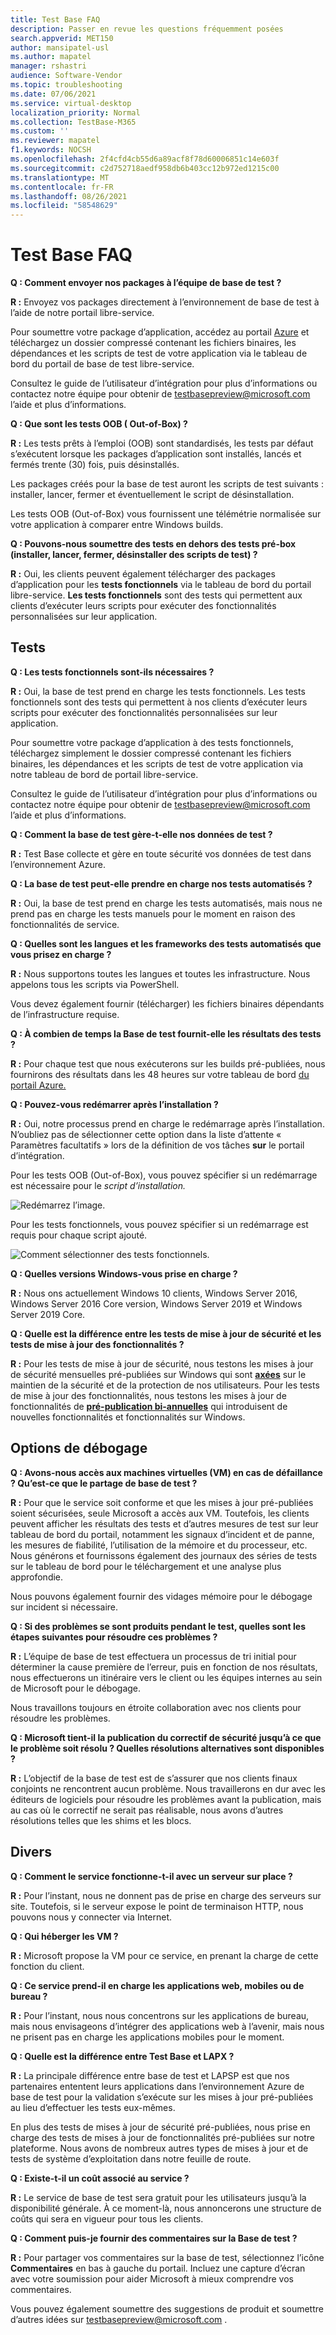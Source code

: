 ```yaml
---
title: Test Base FAQ
description: Passer en revue les questions fréquemment posées
search.appverid: MET150
author: mansipatel-usl
ms.author: mapatel
manager: rshastri
audience: Software-Vendor
ms.topic: troubleshooting
ms.date: 07/06/2021
ms.service: virtual-desktop
localization_priority: Normal
ms.collection: TestBase-M365
ms.custom: ''
ms.reviewer: mapatel
f1.keywords: NOCSH
ms.openlocfilehash: 2f4cfd4cb55d6a89acf8f78d60006851c14e603f
ms.sourcegitcommit: c2d752718aedf958db6b403cc12b972ed1215c00
ms.translationtype: MT
ms.contentlocale: fr-FR
ms.lasthandoff: 08/26/2021
ms.locfileid: "58548629"
---
```

# <a name="test-base-faq"></a>Test Base FAQ

**Q : Comment envoyer nos packages à l’équipe de base de test ?**

**R :** Envoyez vos packages directement à l’environnement de base de test à l’aide de notre portail libre-service.

Pour soumettre votre package d’application, accédez au portail [Azure](https://www.aka.ms/testbaseportal "Page d’accueil de base de test") et téléchargez un dossier compressé contenant les fichiers binaires, les dépendances et les scripts de test de votre application via le tableau de bord du portail de base de test libre-service. 

Consultez le guide de l’utilisateur d’intégration pour plus d’informations ou contactez notre équipe pour obtenir de <testbasepreview@microsoft.com> l’aide et plus d’informations.

**Q : Que sont les tests OOB ( Out-of-Box) ?**

**R :** Les tests prêts à l’emploi (OOB) sont standardisés, les tests par défaut s’exécutent lorsque les packages d’application sont installés, lancés et fermés trente (30) fois, puis désinstallés. 

Les packages créés pour la base de test auront les scripts de test suivants : installer, lancer, fermer et éventuellement le script de désinstallation. 

Les tests OOB (Out-of-Box) vous fournissent une télémétrie normalisée sur votre application à comparer entre Windows builds.

**Q : Pouvons-nous soumettre des tests en dehors des tests pré-box (installer, lancer, fermer, désinstaller des scripts de test) ?**

**R :** Oui, les clients peuvent également télécharger des packages d’application pour les **tests fonctionnels** via le tableau de bord du portail libre-service.
**Les tests fonctionnels** sont des tests qui permettent aux clients d’exécuter leurs scripts pour exécuter des fonctionnalités personnalisées sur leur application.


## <a name="testing"></a>Tests

**Q : Les tests fonctionnels sont-ils nécessaires ?**

**R :** Oui, la base de test prend en charge les tests fonctionnels. Les tests fonctionnels sont des tests qui permettent à nos clients d’exécuter leurs scripts pour exécuter des fonctionnalités personnalisées sur leur application. 

Pour soumettre votre package d’application à des tests fonctionnels, téléchargez simplement le dossier compressé contenant les fichiers binaires, les dépendances et les scripts de test de votre application via notre tableau de bord de portail libre-service. 

Consultez le guide de l’utilisateur d’intégration pour plus d’informations ou contactez notre équipe pour obtenir de <testbasepreview@microsoft.com> l’aide et plus d’informations.

**Q : Comment la base de test gère-t-elle nos données de test ?**

**R :** Test Base collecte et gère en toute sécurité vos données de test dans l’environnement Azure. 

**Q : La base de test peut-elle prendre en charge nos tests automatisés ?**

**R :** Oui, la base de test prend en charge les tests automatisés, mais nous ne prend pas en charge les tests manuels pour le moment en raison des fonctionnalités de service.

**Q : Quelles sont les langues et les frameworks des tests automatisés que vous prisez en charge ?**

**R :** Nous supportons toutes les langues et toutes les infrastructure. Nous appelons tous les scripts via PowerShell. 

Vous devez également fournir (télécharger) les fichiers binaires dépendants de l’infrastructure requise.

**Q : À combien de temps la Base de test fournit-elle les résultats des tests ?**

**R :** Pour chaque test que nous exécuterons sur les builds pré-publiées, nous fournirons des résultats dans les 48 heures sur votre tableau de bord [du portail Azure.](https://www.aka.ms/testbaseportal "Page d’accueil de base de test")

**Q : Pouvez-vous redémarrer après l’installation ?**

**R :** Oui, notre processus prend en charge le redémarrage après l’installation. N’oubliez pas de sélectionner cette option dans la liste d’attente « Paramètres facultatifs » lors de la définition de vos tâches **sur** le portail d’intégration.

Pour les tests OOB (Out-of-Box), vous pouvez spécifier si un redémarrage est nécessaire pour le _script d’installation._

![Redémarrez l’image.](Media/reboot.png)

Pour les tests fonctionnels, vous pouvez spécifier si un redémarrage est requis pour chaque script ajouté.

![Comment sélectionner des tests fonctionnels.](Media/functionalreboot.png)

**Q : Quelles versions Windows-vous prise en charge ?**

**R :** Nous ons actuellement Windows 10 clients, Windows Server 2016, Windows Server 2016 Core version, Windows Server 2019 et Windows Server 2019 Core.

**Q : Quelle est la différence entre les tests de mise à jour de sécurité et les tests de mise à jour des fonctionnalités ?**

**R :** Pour les tests de mise à jour de sécurité, nous testons les mises à jour de sécurité mensuelles pré-publiées sur Windows qui sont **<ins>axées</ins>** sur le maintien de la sécurité et de la protection de nos utilisateurs. Pour les tests de mise à jour des fonctionnalités, nous testons les mises à jour de fonctionnalités de **<ins>pré-publication bi-annuelles</ins>** qui introduisent de nouvelles fonctionnalités et fonctionnalités sur Windows.

## <a name="debugging-options"></a>Options de débogage

**Q : Avons-nous accès aux machines virtuelles (VM) en cas de défaillance ? Qu’est-ce que le partage de base de test ?**

**R :** Pour que le service soit conforme et que les mises à jour pré-publiées soient sécurisées, seule Microsoft a accès aux VM. Toutefois, les clients peuvent afficher les résultats des tests et d’autres mesures de test sur leur tableau de bord du portail, notamment les signaux d’incident et de panne, les mesures de fiabilité, l’utilisation de la mémoire et du processeur, etc. Nous générons et fournissons également des journaux des séries de tests sur le tableau de bord pour le téléchargement et une analyse plus approfondie. 

Nous pouvons également fournir des vidages mémoire pour le débogage sur incident si nécessaire.

**Q : Si des problèmes se sont produits pendant le test, quelles sont les étapes suivantes pour résoudre ces problèmes ?**

**R :** L’équipe de base de test effectuera un processus de tri initial pour déterminer la cause première de l’erreur, puis en fonction de nos résultats, nous effectuerons un itinéraire vers le client ou les équipes internes au sein de Microsoft pour le débogage. 

Nous travaillons toujours en étroite collaboration avec nos clients pour résoudre les problèmes. 

**Q : Microsoft tient-il la publication du correctif de sécurité jusqu’à ce que le problème soit résolu ? Quelles résolutions alternatives sont disponibles ?**

**R :** L’objectif de la base de test est de s’assurer que nos clients finaux conjoints ne rencontrent aucun problème. Nous travaillerons en dur avec les éditeurs de logiciels pour résoudre les problèmes avant la publication, mais au cas où le correctif ne serait pas réalisable, nous avons d’autres résolutions telles que les shims et les blocs.

## <a name="miscellaneous"></a>Divers

**Q : Comment le service fonctionne-t-il avec un serveur sur place ?**

**R :** Pour l’instant, nous ne donnent pas de prise en charge des serveurs sur site. Toutefois, si le serveur expose le point de terminaison HTTP, nous pouvons nous y connecter via Internet.

**Q : Qui héberger les VM ?**

**R :** Microsoft propose la VM pour ce service, en prenant la charge de cette fonction du client.

**Q : Ce service prend-il en charge les applications web, mobiles ou de bureau ?**

**R :** Pour l’instant, nous nous concentrons sur les applications de bureau, mais nous envisageons d’intégrer des applications web à l’avenir, mais nous ne prisent pas en charge les applications mobiles pour le moment.

**Q : Quelle est la différence entre Test Base et LAPX ?**

**R :** La principale différence entre base de test et LAPSP est que nos partenaires ententent leurs applications dans l’environnement Azure de base de test pour la validation s’exécute sur les mises à jour pré-publiées au lieu d’effectuer les tests eux-mêmes. 

En plus des tests de mises à jour de sécurité pré-publiées, nous prise en charge des tests de mises à jour de fonctionnalités pré-publiées sur notre plateforme. Nous avons de nombreux autres types de mises à jour et de tests de système d’exploitation dans notre feuille de route.

**Q : Existe-t-il un coût associé au service ?**

**R :** Le service de base de test sera gratuit pour les utilisateurs jusqu’à la disponibilité générale. À ce moment-là, nous annoncerons une structure de coûts qui sera en vigueur pour tous les clients. 

**Q : Comment puis-je fournir des commentaires sur la Base de test ?**

**R :** Pour partager vos commentaires sur la base de test, sélectionnez l’icône **Commentaires** en bas à gauche du portail. Incluez une capture d’écran avec votre soumission pour aider Microsoft à mieux comprendre vos commentaires. 

Vous pouvez également soumettre des suggestions de produit et soumettre d’autres idées sur <testbasepreview@microsoft.com> .
